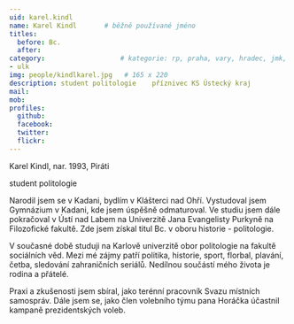```yaml
---
uid: karel.kindl
name: Karel Kindl   	# běžně používané jméno
titles:
  before: Bc.
  after:
category:                 	# kategorie: rp, praha, vary, hradec, jmk, senat
- ulk
img: people/kindlkarel.jpg   # 165 x 220
description: student politologie    příznivec KS Ústecký kraj           	# kratký popis, max 160 znaků
mail: 
mob:	
profiles:
  github:
  facebook: 
  twitter: 
  flickr: 
---
```


Karel Kindl, nar. 1993, Piráti

student politologie

Narodil jsem se v Kadani, bydlím v Klášterci nad Ohří.
Vystudoval jsem Gymnázium v Kadani, kde jsem úspěšně odmaturoval. 
Ve studiu jsem dále pokračoval v Ústí nad Labem na Univerzitě Jana Evangelisty Purkyně na Filozofické fakultě. Zde jsem získal titul Bc. v oboru historie - politologie.   

V současné době studuji na Karlově univerzitě obor politologie na fakultě sociálních věd. 
Mezi mé zájmy patří politika, historie, sport, florbal, plavání, četba, sledování zahraničních seriálů. Nedílnou součástí mého života je rodina a přátelé.  

Praxi a zkušenosti jsem sbíral, jako terénní pracovník Svazu místních samospráv. Dále jsem se, jako člen volebního týmu pana Horáčka účastnil kampaně prezidentských voleb.
